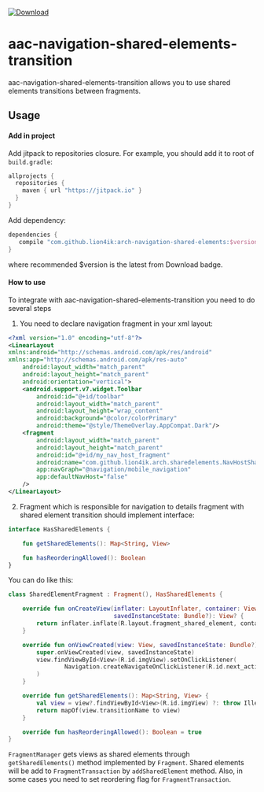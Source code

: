  [ ![Download](https://api.bintray.com/packages/lion4ik/maven/arch-navigation-shared-elements/images/download.svg?version=0.1) ](https://bintray.com/lion4ik/maven/arch-navigation-shared-elements/0.1/link)
 
# aac-navigation-shared-elements-transition

aac-navigation-shared-elements-transition allows you to use shared elements transitions between fragments.

## Usage

#### Add in project

Add jitpack to repositories closure. For example, you should add it to root
of `build.gradle`:

```groovy
allprojects {
  repositories {
    maven { url "https://jitpack.io" }
  }
}
```
	 
Add dependency:

```groovy
dependencies {
   compile "com.github.lion4ik:arch-navigation-shared-elements:$version"
}
```

where recommended $version is the latest from Download badge.

#### How to use

To integrate with aac-navigation-shared-elements-transition you need to do several steps

1. You need to declare navigation fragment in your xml layout:

```xml
<?xml version="1.0" encoding="utf-8"?>
<LinearLayout
xmlns:android="http://schemas.android.com/apk/res/android"
xmlns:app="http://schemas.android.com/apk/res-auto"
    android:layout_width="match_parent"
    android:layout_height="match_parent"
    android:orientation="vertical">
    <android.support.v7.widget.Toolbar
        android:id="@+id/toolbar"
        android:layout_width="match_parent"
        android:layout_height="wrap_content"
        android:background="@color/colorPrimary"
        android:theme="@style/ThemeOverlay.AppCompat.Dark"/>
    <fragment
        android:layout_width="match_parent"
        android:layout_height="match_parent"
        android:id="@+id/my_nav_host_fragment"
        android:name="com.github.lion4ik.arch.sharedelements.NavHostSharedElementsTransitionFragment"
        app:navGraph="@navigation/mobile_navigation"
        app:defaultNavHost="false"
    />
</LinearLayout>
```

2. Fragment which is responsible for navigation to details fragment with shared element transition should implement interface: 
```kotlin
interface HasSharedElements {

    fun getSharedElements(): Map<String, View>

    fun hasReorderingAllowed(): Boolean
}
```

You can do like this:

```kotlin
class SharedElementFragment : Fragment(), HasSharedElements {

    override fun onCreateView(inflater: LayoutInflater, container: ViewGroup?,
                              savedInstanceState: Bundle?): View? {
        return inflater.inflate(R.layout.fragment_shared_element, container, false)
    }

    override fun onViewCreated(view: View, savedInstanceState: Bundle?) {
        super.onViewCreated(view, savedInstanceState)
        view.findViewById<View>(R.id.imgView).setOnClickListener(
                Navigation.createNavigateOnClickListener(R.id.next_action)
        )
    }

    override fun getSharedElements(): Map<String, View> {
        val view = view?.findViewById<View>(R.id.imgView) ?: throw IllegalArgumentException("view is null")
        return mapOf(view.transitionName to view)
    }

    override fun hasReorderingAllowed(): Boolean = true
}
```

`FragmentManager` gets views as shared elements through `getSharedElements()` method implemented by `Fragment`. Shared elements will be add to `FragmentTransaction` by `addSharedElement` method. Also, in some cases you need to set reordering flag for `FragmentTransaction`. 
